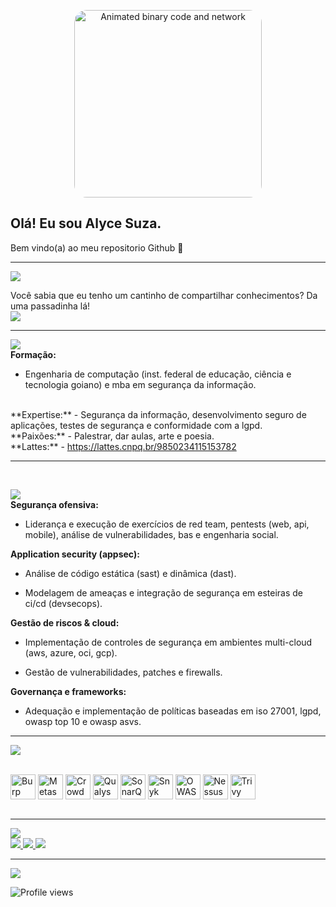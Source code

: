 

  <p align="center">
  <a href="https://github.com/alycesuza">
  <img src="https://media.giphy.com/media/j6YyTCP4yKVbf3Lq59/giphy.gif" alt="Animated binary code and network" width="300" style="border-radius:20px;">
  </a>
  </p>
  
  
  Olá! Eu sou Alyce Suza.
  ---
  
  Bem vindo(a) ao meu repositorio Github 👀
  
  
  ---
  
  <img src="https://img.shields.io/badge/meu%20blog-000000?style=for-the-badge&logo=blogger&logoColor=white"><br> 
  
  Você sabia que eu tenho um cantinho de compartilhar conhecimentos? Da uma passadinha lá!
  <a href="https://alycesuza.tech/" target="_blank"> <br> 
  <img src="https://img.shields.io/badge/Leia%20meus%20artigos-FF5722?style=for-the-badge&logo=blogger&logoColor=white">
  </a><br> 
  
  ---
  
  <img src="https://img.shields.io/badge/minha%20jornada-000000?style=for-the-badge&logo=github&logoColor=white"><br> 
  **Formação:** 
  - Engenharia de computação (inst. federal de educação, ciência e tecnologia goiano) e mba em segurança da informação.
  <br>
  **Expertise:**
  - Segurança da informação, desenvolvimento seguro de aplicações, testes de segurança e conformidade com a lgpd.
  <br>
  **Paixões:**
  - Palestrar, dar aulas, arte e poesia.<br>
  **Lattes:**
  - <a href="https://lattes.cnpq.br/9850234115153782" target="_blank">https://lattes.cnpq.br/9850234115153782</a>
  <br>
  
  ---
  <br> 
  
  <img src="https://img.shields.io/badge/minhas%20habilidades-000000?style=for-the-badge&logo=github&logoColor=white"><br>
  **Segurança ofensiva:**
  
  - Liderança e execução de exercícios de red team, pentests (web, api, mobile), análise de vulnerabilidades, bas e engenharia social.
  
  **Application security (appsec):**
  
  -  Análise de código estática (sast) e dinâmica (dast).
  
  -  Modelagem de ameaças e integração de segurança em esteiras de ci/cd (devsecops).
  
  **Gestão de riscos & cloud:**
  
  -  Implementação de controles de segurança em ambientes multi-cloud (aws, azure, oci, gcp).
  
  -  Gestão de vulnerabilidades, patches e firewalls.
  
  **Governança e frameworks:**
  
  -  Adequação e implementação de políticas baseadas em iso 27001, lgpd, owasp top 10 e owasp asvs.<br>
  
  --- 
  
  <img src="https://img.shields.io/badge/principais%20ferramentas-000000?style=for-the-badge&logo=github&logoColor=white"><br>
  <div style="display: inline_block"><br>
  <img align="center" alt="Burp Suite" height="40" src="https://img.shields.io/badge/Burp%20Suite-F76911?style=for-the-badge&logo=burpsuite&logoColor=white">
  <img align="center" alt="Metasploit" height="40" src="https://img.shields.io/badge/Metasploit-E31837?style=for-the-badge&logo=metasploit&logoColor=white">
  <img align="center" alt="CrowdStrike" height="40" src="https://img.shields.io/badge/CrowdStrike-662D91?style=for-the-badge&logo=crowdstrike&logoColor=white">
  <img align="center" alt="Qualys" height="40" src="https://img.shields.io/badge/Qualys-E51B38?style=for-the-badge&logo=qualys&logoColor=white">
  <img align="center" alt="SonarQube" height="40" src="https://img.shields.io/badge/SonarQube-00446A?style=for-the-badge&logo=sonarqube&logoColor=white">
  <img align="center" alt="Snyk" height="40" src="https://img.shields.io/badge/Snyk-4C6FFF?style=for-the-badge&logo=snyk&logoColor=white">
  <img align="center" alt="OWASP ZAP" height="40" src="https://img.shields.io/badge/OWASP%20ZAP-192A44?style=for-the-badge&logo=owasp&logoColor=white">
  <img align="center" alt="Nessus" height="40" src="https://img.shields.io/badge/Nessus-002D56?style=for-the-badge&logo=tenable&logoColor=white">
  <img align="center" alt="Trivy" height="40" src="https://img.shields.io/badge/Trivy-004979?style=for-the-badge&logo=trivy&logoColor=white">
  </div><br> 
  
  --- 
  
  <img src="https://img.shields.io/badge/redes%20sociais-000000?style=for-the-badge&logo=github&logoColor=white"><br>
  <a href="https://www.linkedin.com/in/alyce-suza/" target="_blank">
  <img src="https://img.shields.io/badge/LinkedIn-0077B5?style=for-the-badge&logo=linkedin&logoColor=white">
  </a>
  <a href="https://www.instagram.com/alycesuza/" target="_blank">
  <img src="https://img.shields.io/badge/Instagram-E4405F?style=for-the-badge&logo=instagram&logoColor=white">
  </a>
  <a href="https://www.youtube.com/channel/UCAJ9b6AHL2WlG7Ul0wqx53w" target="_blank">
  <img src="https://img.shields.io/badge/YouTube-FF0000?style=for-the-badge&logo=youtube&logoColor=white">
  </a><br>
  
  ---
  
  <img src="https://img.shields.io/badge/github%20stats-000000?style=for-the-badge&logo=github&logoColor=white"><br>
  <p align="left">
  <img src="https://komarev.com/ghpvc/?username=alycesuza&color=yellow" alt="Profile views" />
  </p>


